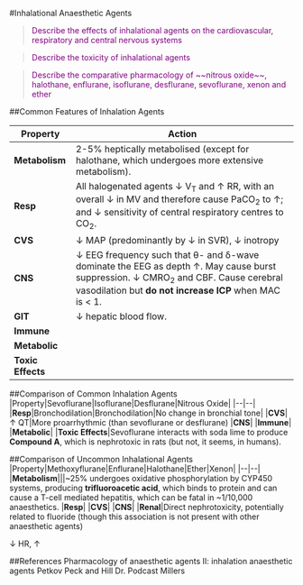 #Inhalational Anaesthetic Agents

> <p style="color:purple";> Describe the effects of inhalational agents on the cardiovascular, respiratory and central nervous systems</p>

<!--></!-->

> <p style="color:purple";> Describe the toxicity of inhalational agents </p>

<!--></!-->

> <p style="color:purple";> Describe the comparative pharmacology of ~~nitrous oxide~~, halothane, enflurane, isoflurane, desflurane, sevoflurane, xenon and ether</p>

##Common Features of Inhalation Agents

|Property|Action|
|--|--|
|**Metabolism**|2-5% heptically metabolised (except for halothane, which undergoes more extensive metabolism).
|**Resp**|All halogenated agents ↓ V<sub>T</sub> and ↑ RR, with an overall ↓ in MV and therefore cause PaCO<sub>2</sub> to ↑; and ↓ sensitivity of central respiratory centres to CO<sub>2</sub>.
|**CVS**|↓ MAP (predominantly by ↓ in SVR), ↓ inotropy
|**CNS**|↓ EEG frequency such that θ- and δ-wave dominate the EEG as depth ↑. May cause burst suppression. ↓ CMRO<sub>2</sub> and CBF. Cause cerebral vasodilation but **do not increase ICP** when MAC is < 1.
|**GIT**|↓ hepatic blood flow. 
|**Immune**|
|**Metabolic**|
|**Toxic Effects**|

##Comparison of Common Inhalation Agents
|Property|Sevoflurane|Isoflurane|Desflurane|Nitrous Oxide|
|--|--|
|**Resp**|Bronchodilation|Bronchodilation|No change in bronchial tone|
|**CVS**|↑ QT|More proarrhythmic (than sevoflurane or desflurane)
|**CNS**|
|**Immune**|
|**Metabolic**|
|**Toxic Effects**|Sevoflurane interacts with soda lime to produce **Compound A**, which is nephrotoxic in rats (but not, it seems, in humans).

##Comparison of Uncommon Inhalational Agents
|Property|Methoxyflurane|Enflurane|Halothane|Ether|Xenon|
|--|--|
|**Metabolism**|||~25% undergoes oxidative phosphorylation by CYP450 systems, producing **trifluoroacetic acid**, which binds to protein and can cause a T-cell mediated hepatitis, which can be fatal in ~1/10,000 anaesthetics.
|**Resp**|
|**CVS**|
|**CNS**|
|**Renal**|Direct nephrotoxicity, potentially related to fluoride (though this association is not present with other anaesthetic agents)


↓ HR, ↑

##References
Pharmacology of anaesthetic agents II: inhalation anaesthetic agents
Petkov
Peck and Hill
Dr. Podcast
Millers



